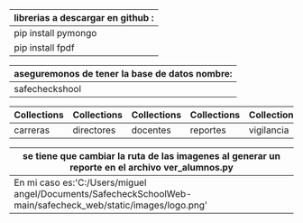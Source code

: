 |librerias a  descargar en github :|
|-------------|
|pip install pymongo|
|pip install fpdf|


|aseguremonos de tener la base de datos nombre:|
|-------------|
|safecheckshool|



| Collections  | Collections  | Collections | Collections  | Collections  | Collections  |
|-------------|-------------|------------|------------|------------|------------|
| carreras   | directores | docentes  | reportes  | vigilancia | visitas    |

|se tiene que cambiar la ruta de las imagenes al generar un reporte en el archivo ver_alumnos.py|
|------------------|
|En mi caso es:'C:/Users/miguel angel/Documents/SafecheckSchoolWeb-main/safecheck_web/static/images/logo.png' |
